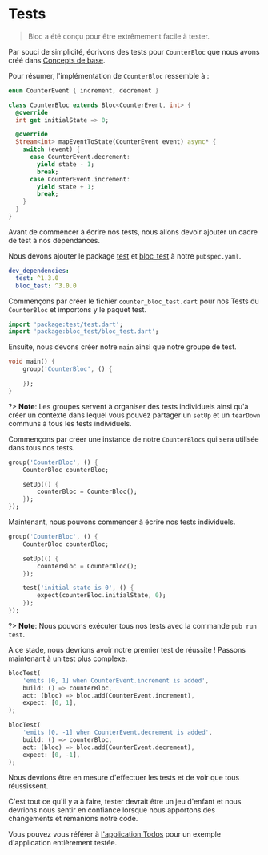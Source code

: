 # Tests

> Bloc a été conçu pour être extrêmement facile à tester.

Par souci de simplicité, écrivons des tests pour  `CounterBloc` que nous avons créé dans [Concepts de base](coreconcepts.md).

Pour résumer, l'implémentation de `CounterBloc` ressemble à :

```dart
enum CounterEvent { increment, decrement }

class CounterBloc extends Bloc<CounterEvent, int> {
  @override
  int get initialState => 0;

  @override
  Stream<int> mapEventToState(CounterEvent event) async* {
    switch (event) {
      case CounterEvent.decrement:
        yield state - 1;
        break;
      case CounterEvent.increment:
        yield state + 1;
        break;
    }
  }
}
```

Avant de commencer à écrire nos tests, nous allons devoir ajouter un cadre de test à nos dépendances.

Nous devons ajouter le package [test](https://pub.dev/packages/test) et [bloc_test](https://pub.dev/packages/bloc_test) à notre `pubspec.yaml`.

```yaml
dev_dependencies:
  test: ^1.3.0
  bloc_test: ^3.0.0
```

Commençons par créer le fichier `counter_bloc_test.dart` pour nos Tests du `CounterBloc` et importons y le paquet test.

```dart
import 'package:test/test.dart';
import 'package:bloc_test/bloc_test.dart';
```

Ensuite, nous devons créer notre `main` ainsi que notre groupe de test.

```dart
void main() {
    group('CounterBloc', () {

    });
}
```

?> **Note**: Les groupes servent à organiser des tests individuels ainsi qu'à créer un contexte dans lequel vous pouvez partager un `setUp` et un `tearDown` communs à tous les tests individuels.

Commençons par créer une instance de notre `CounterBlocs` qui sera utilisée dans tous nos tests.

```dart
group('CounterBloc', () {
    CounterBloc counterBloc;

    setUp(() {
        counterBloc = CounterBloc();
    });
});
```

Maintenant, nous pouvons commencer à écrire nos tests individuels.

```dart
group('CounterBloc', () {
    CounterBloc counterBloc;

    setUp(() {
        counterBloc = CounterBloc();
    });

    test('initial state is 0', () {
        expect(counterBloc.initialState, 0);
    });
});
```

?> **Note**: Nous pouvons exécuter tous nos tests avec la commande `pub run test`.

A ce stade, nous devrions avoir notre premier test de réussite ! Passons maintenant à un test plus complexe.

```dart
blocTest(
    'emits [0, 1] when CounterEvent.increment is added',
    build: () => counterBloc,
    act: (bloc) => bloc.add(CounterEvent.increment),
    expect: [0, 1],
);

blocTest(
    'emits [0, -1] when CounterEvent.decrement is added',
    build: () => counterBloc,
    act: (bloc) => bloc.add(CounterEvent.decrement),
    expect: [0, -1],
);
```

Nous devrions être en mesure d'effectuer les tests et de voir que tous réussissent.

C'est tout ce qu'il y a à faire, tester devrait être un jeu d'enfant et nous devrions nous sentir en confiance lorsque nous apportons des changements et remanions notre code.

Vous pouvez vous référer à [l'application Todos](https://github.com/brianegan/flutter_architecture_samples/tree/master/bloc_library) pour un exemple d'application entièrement testée.